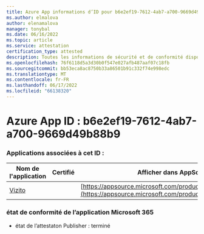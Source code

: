 ```yaml
---
title: Azure App informations d’ID pour b6e2ef19-7612-4ab7-a700-9669d49b88b9
ms.author: elmalova
author: elenamalova
manager: tonybal
ms.date: 06/16/2022
ms.topic: article
ms.service: attestation
certification_type: attested
description: Toutes les informations de sécurité et de conformité disponibles pour b6e2ef19-7612-4ab7-a700-9669d49b88b9.
ms.openlocfilehash: 76f6118d5a3d30b0f547e027afb487aaf07c18fb
ms.sourcegitcommit: bb53eca8ac8750b33a86501b91c332f74e998edc
ms.translationtype: MT
ms.contentlocale: fr-FR
ms.lasthandoff: 06/17/2022
ms.locfileid: "66138320"
---
```

# <a name="azure-app-id-b6e2ef19-7612-4ab7-a700-9669d49b88b9"></a>Azure App ID : b6e2ef19-7612-4ab7-a700-9669d49b88b9


### <a name="apps-associated-with-this-id"></a>Applications associées à cet ID :
| **Nom de l'application** | **Certifié** | **Afficher dans AppSource** |
|--------------|---------------|-----------------------|
| [Vizito](../forward/WA200003170.md) |  | [https://appsource.microsoft.com/product/office/WA200003170](https://appsource.microsoft.com/product/office/WA200003170) |

### <a name="microsoft-365-app-compliance-status"></a>état de conformité de l’application Microsoft 365
- état de l’attestaton Publisher : terminé
